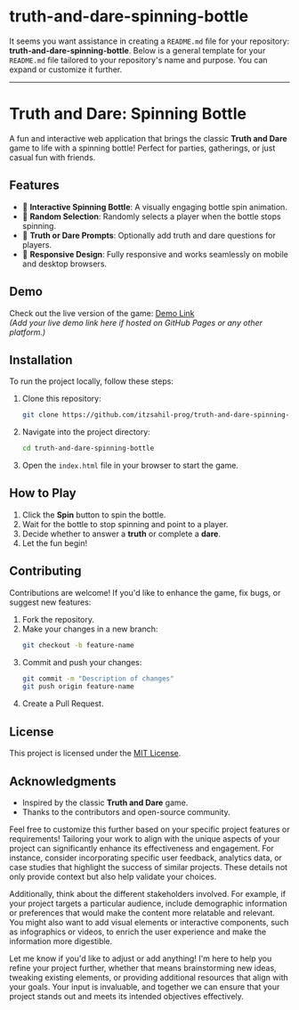 # truth-and-dare-spinning-bottle
It seems you want assistance in creating a `README.md` file for your repository: **truth-and-dare-spinning-bottle**. Below is a general template for your `README.md` file tailored to your repository's name and purpose. You can expand or customize it further.

---

# Truth and Dare: Spinning Bottle

A fun and interactive web application that brings the classic **Truth and Dare** game to life with a spinning bottle! Perfect for parties, gatherings, or just casual fun with friends.

## Features

- 🎯 **Interactive Spinning Bottle**: A visually engaging bottle spin animation.
- 🔄 **Random Selection**: Randomly selects a player when the bottle stops spinning.
- 🎲 **Truth or Dare Prompts**: Optionally add truth and dare questions for players.
- 📱 **Responsive Design**: Fully responsive and works seamlessly on mobile and desktop browsers.

## Demo

Check out the live version of the game: [Demo Link](#)  
*(Add your live demo link here if hosted on GitHub Pages or any other platform.)*

## Installation

To run the project locally, follow these steps:

1. Clone this repository:
   ```bash
   git clone https://github.com/itzsahil-prog/truth-and-dare-spinning-bottle.git
   ```
2. Navigate into the project directory:
   ```bash
   cd truth-and-dare-spinning-bottle
   ```
3. Open the `index.html` file in your browser to start the game.

## How to Play

1. Click the **Spin** button to spin the bottle.
2. Wait for the bottle to stop spinning and point to a player.
3. Decide whether to answer a **truth** or complete a **dare**.
4. Let the fun begin!

## Contributing

Contributions are welcome! If you'd like to enhance the game, fix bugs, or suggest new features:

1. Fork the repository.
2. Make your changes in a new branch:
   ```bash
   git checkout -b feature-name
   ```
3. Commit and push your changes:
   ```bash
   git commit -m "Description of changes"
   git push origin feature-name
   ```
4. Create a Pull Request.

## License

This project is licensed under the [MIT License](LICENSE).

## Acknowledgments

- Inspired by the classic **Truth and Dare** game.
- Thanks to the contributors and open-source community.

Feel free to customize this further based on your specific project features or requirements! Tailoring your work to align with the unique aspects of your project can significantly enhance its effectiveness and engagement. For instance, consider incorporating specific user feedback, analytics data, or case studies that highlight the success of similar projects. These details not only provide context but also help validate your choices.

Additionally, think about the different stakeholders involved. For example, if your project targets a particular audience, include demographic information or preferences that would make the content more relatable and relevant. You might also want to add visual elements or interactive components, such as infographics or videos, to enrich the user experience and make the information more digestible.

Let me know if you'd like to adjust or add anything! I'm here to help you refine your project further, whether that means brainstorming new ideas, tweaking existing elements, or providing additional resources that align with your goals. Your input is invaluable, and together we can ensure that your project stands out and meets its intended objectives effectively.
